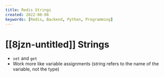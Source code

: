 ```yaml
---
title: Redis Strings
created: 2022-08-06
keywords: [Redis, Backend, Python, Programming]
---
```


# [[8jzn-untitled]] Strings

- `set` and `get`
- Work more like variable assignments (string refers to the name of the variable, not the type)
